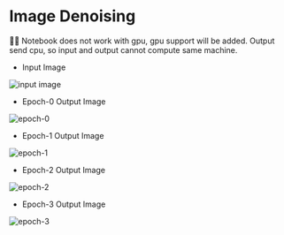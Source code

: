 # Image Denoising

:man_technologist: Notebook does not work with gpu, gpu support will be added. Output send cpu, so input and output cannot compute same machine.

* Input Image

![input image](https://user-images.githubusercontent.com/71969819/190461614-05e5bd85-0b53-4bb0-9836-4e80440c9bad.png)

* Epoch-0 Output Image

![epoch-0](https://user-images.githubusercontent.com/71969819/190461781-3c7467d6-0b43-4a52-a71c-e197a6db95b9.png)

* Epoch-1 Output Image

![epoch-1](https://user-images.githubusercontent.com/71969819/190461844-1499d469-5462-424d-a628-38eb7f0af0a3.png)

* Epoch-2 Output Image

![epoch-2](https://user-images.githubusercontent.com/71969819/190461917-018686fd-77c9-4c9e-b18d-772dd87d169e.png)

* Epoch-3 Output Image

![epoch-3](https://user-images.githubusercontent.com/71969819/190461960-a5b16ef0-bf36-4921-9498-4d6207024a8c.png)
